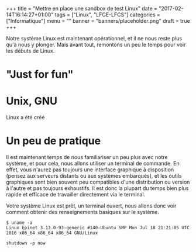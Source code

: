 +++
title      = "Mettre en place une sandbox de test Linux"
date       = "2017-02-14T16:14:27+01:00"
tags       = ["Linux", "LFCE-LFCS"]
categories = ["Informatique"]
menu       = ""
banner     = "banners/placeholder.png"
draft      = true
+++

Notre système Linux est maintenant opérationnel, et il ne nous reste plus qu'à nous y plonger. Mais avant tout, remontons un peu le temps pour voir les débuts de Linux.

# "Just for fun"

# Unix, GNU

Linux a été créé  

<!-- Unix est né en 1969, le langage C n'existait pas encore.
Il a été réécrit en C en 1972.

Unix n'est pas libre, mais son code source est accessible.
Ce qui signifie qu'on n'a pas le droit de le modifier, mais on peut y accéder pour créer des applications qui tournent dessus.
Unix est un nom protégé.

C'est pourquoi les "Unix" IBM, HP ou DEC par exemple ne s'appellent pas Unix, mais respectivement AIX, HP-UX et Ultrix.
Ce ne sont que des exemples.
Mais ce sont des unix car Unix est aussi une famille d'OS dont Linux fait parti.


Fin des 70s début des 80s certains ont eu l'idée d'un système entièrement libre, ils ont commencé à travailler dessus.
Début des années 80 nait la FSF (Free Software Foundation) et le projet GNU (Gnu is Not Unix).
Des distributions d'utilitaires libres fonctionnaient sous UNIX comment à voir le jour...


En 1991, le projet GNU est bien avancé lorsque Linux TORWALD développe un noyau pour un système de type Unix. Il le met sur Internet sous licence libre.
Plusieurs personnes travaillent à son amélioration.
Linux est né...

Puis Le projet GNU et le noyau Linux se sont rapproché, provoquant la création de GNU/Linux.
Les utilitaires libres de GNU et le noyau de Linux. -->


# Un peu de pratique

Il est maintenant temps de nous familiariser un peu plus avec notre système, et pour cela, nous allons utiliser un terminal de commande. En effet, vous n'aurez pas toujours une interface graphique à disposition (pensez aux serveurs distants ou aux systèmes embarqués), et les outils graphiques sont bien souvent peu compatibles d'une distribution ou version à l'autre et pas toujours exhaustifs. Il est donc la plupart du temps bien plus rapide et efficace de travailler directement via le terminal.

Votre système Linux est prêt, un terminal ouvert, nous allons donc voir comment obtenir des renseignements basiques sur le système. 

	$ uname -a
	Linux Epinet 3.13.0-93-generic #140-Ubuntu SMP Mon Jul 18 21:21:05 UTC 2016 x86_64 x86_64 x86_64 GNU/Linux

    shutdown -p now

<!-- uname -a -->
<!-- Linux Epinet 3.13.0-93-generic #140-Ubuntu SMP Mon Jul 18 21:21:05 UTC 2016 x86_64 x86_64 x86_64 GNU/Linux -->
<!--   A      B         C                                D                          E      F      G      H      -->
<!-- A = kernel name ; B = network node hostname ; C = kernel release ; D = kernel version ; E = machine hardware name -->
<!-- F = processor type (non-portable) ; G = hardware platform (non-portable) ; H = operating system -->
<!-- shutdown -->
<!-- logout -->